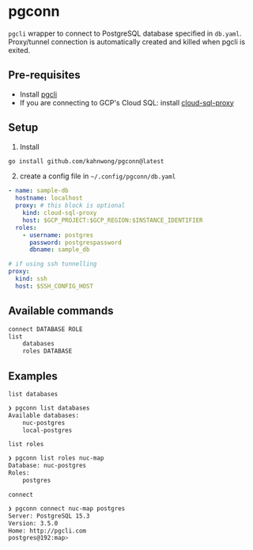 # pgconn

`pgcli` wrapper to connect to PostgreSQL database specified in `db.yaml`. Proxy/tunnel connection is automatically created and killed when pgcli is exited.

## Pre-requisites

- Install [pgcli](https://www.pgcli.com/install)
- If you are connecting to GCP's Cloud SQL: install [cloud-sql-proxy](https://github.com/GoogleCloudPlatform/cloud-sql-proxy)

## Setup

1. Install

```bash
go install github.com/kahnwong/pgconn@latest
```

2. create a config file in `~/.config/pgconn/db.yaml`

```yaml
- name: sample-db
  hostname: localhost
  proxy: # this block is optional
    kind: cloud-sql-proxy
    host: $GCP_PROJECT:$GCP_REGION:$INSTANCE_IDENTIFIER
  roles:
    - username: postgres
      password: postgrespassword
      dbname: sample_db

# if using ssh tunnelling
proxy:
  kind: ssh
  host: $SSH_CONFIG_HOST
```

## Available commands

```bash
connect DATABASE ROLE
list
    databases
    roles DATABASE
```

## Examples

`list databases`

```bash
❯ pgconn list databases
Available databases:
    nuc-postgres
    local-postgres
```

`list roles`

```bash
❯ pgconn list roles nuc-map
Database: nuc-postgres
Roles:
    postgres
```

`connect`

```bash
❯ pgconn connect nuc-map postgres
Server: PostgreSQL 15.3
Version: 3.5.0
Home: http://pgcli.com
postgres@192:map>
```
